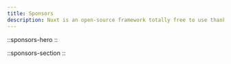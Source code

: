 ```yaml
---
title: Sponsors
description: Nuxt is an open-source framework totally free to use thanks to our generous sponsors.
---
```


::sponsors-hero
::

::sponsors-section
::

